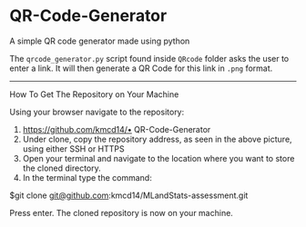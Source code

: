 # QR-Code-Generator
A simple QR code generator made using python

The `qrcode_generator.py` script found inside `QRcode` folder asks the user to enter a link. It will then generate a QR Code for this link in `.png` format.

--- 

How To Get The Repository on Your Machine


Using your browser navigate to the repository:

1. https://github.com/kmcd14/•	QR-Code-Generator
2. Under clone, copy the repository address, as seen in the above picture, using either SSH or HTTPS
3. Open your terminal and navigate to the location where you want to store the cloned directory.
4. In the terminal type the command:

$git clone git@github.com:kmcd14/MLandStats-assessment.git

Press enter. The cloned repository is now on your machine.
